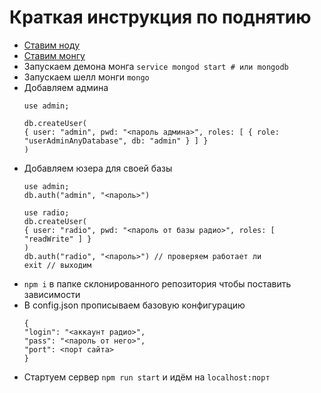 # Краткая инструкция по поднятию

- [Ставим ноду](https://nodejs.org/en/download/package-manager/)
- [Ставим монгу](https://docs.mongodb.com/manual/installation/)
- Запускаем демона монга `service mongod start # или mongodb`
- Запускаем шелл монги `mongo`
- Добавляем админа
  ```
  use admin;

  db.createUser(
  { user: "admin", pwd: "<пароль админа>", roles: [ { role: "userAdminAnyDatabase", db: "admin" } ] }
  )

  ```
- Добавляем юзера для своей базы
  ```
  use admin;
  db.auth("admin", "<пароль>")

  use radio;
  db.createUser(
  { user: "radio", pwd: "<пароль от базы радио>", roles: [ "readWrite" ] }
  )
  db.auth("radio", "<пароль>") // проверяем работает ли
  exit // выходим
  ```
- `npm i` в папке склонированного репозитория чтобы поставить зависимости
- В config.json прописываем базовую конфигурацию
  ```
  {
  "login": "<аккаунт радио>",
  "pass": "<пароль от него>",
  "port": <порт сайта>
  }
  ```
- Стартуем сервер `npm run start` и идём на `localhost:порт`